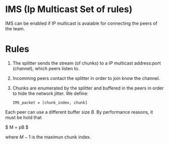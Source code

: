 IMS (Ip Multicast Set of rules)
===============================

IMS can be enabled if IP multicast is avaiable for connecting the
peers of the team.

# Rules

1. The splitter sends the stream (of chunks) to a IP multicast
address:port (channel), which peers listen to.

2. Incomming peers contact the splitter in order to join know the
channel.

3. Chunks are enumerated by the splitter and buffered in the peers in
order to hide the network jitter. We define:

	```
	IMS_packet = [chunk_index, chunk]
	```

Each peer can use a different buffer size $B$. By performance reasons,
it must be hold that

$
M = pB
$

where $M-1$ is the maximun chunk index.

